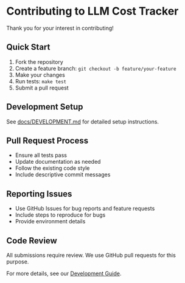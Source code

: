 # Contributing to LLM Cost Tracker

Thank you for your interest in contributing! 

## Quick Start

1. Fork the repository
2. Create a feature branch: `git checkout -b feature/your-feature`
3. Make your changes
4. Run tests: `make test`
5. Submit a pull request

## Development Setup

See [docs/DEVELOPMENT.md](docs/DEVELOPMENT.md) for detailed setup instructions.

## Pull Request Process

* Ensure all tests pass
* Update documentation as needed
* Follow the existing code style
* Include descriptive commit messages

## Reporting Issues

* Use GitHub Issues for bug reports and feature requests
* Include steps to reproduce for bugs
* Provide environment details

## Code Review

All submissions require review. We use GitHub pull requests for this purpose.

For more details, see our [Development Guide](docs/DEVELOPMENT.md).